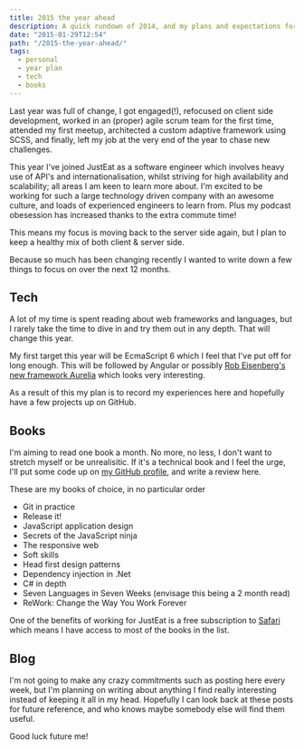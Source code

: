 ```yaml
---
title: 2015 the year ahead
description: A quick rundown of 2014, and my plans and expectations for 2015
date: "2015-01-29T12:54"
path: "/2015-the-year-ahead/"
tags:
  - personal
  - year plan
  - tech
  - books
---
```


Last year was full of change, I got engaged(!), refocused on client side development, worked in an (proper) agile scrum team for the first time, attended my first meetup, architected a custom adaptive framework using SCSS, and finally, left my job at the very end of the year to chase new challenges.

This year I've joined JustEat as a software engineer which involves heavy use of API's and internationalisation, whilst striving for high availability and scalability; all areas I am keen to learn more about. I'm excited to be working for such a large technology driven company with an awesome culture, and loads of experienced engineers to learn from. Plus my podcast obesession has increased thanks to the extra commute time!

This means my focus is moving back to the server side again, but I plan to keep a healthy mix of both client & server side.

Because so much has been changing recently I wanted to write down a few things to focus on over the next 12 months.


## Tech

A lot of my time is spent reading about web frameworks and languages, but I rarely take the time to dive in and try them out in any depth. That will change this year.

My first target this year will be EcmaScript 6 which I feel that I've put off for long enough. This will be followed by Angular or possibly [Rob Eisenberg's new framework Aurelia](http://aurelia.io/) which looks very interesting.

As a result of this my plan is to record my experiences here and hopefully have a few projects up on GitHub.


## Books

I'm aiming to read one book a month. No more, no less, I don't want to stretch myself or be unrealisitic. If it's a technical book and I feel the urge, I'll put some code up on [my GitHub profile](http://github.com/DJMelonz), and write a review here.

These are my books of choice, in no particular order

* Git in practice
* Release it!
* JavaScript application design
* Secrets of the JavaScript ninja
* The responsive web
* Soft skills
* Head first design patterns
* Dependency injection in .Net
* C# in depth
* Seven Languages in Seven Weeks (envisage this being a 2 month read)
* ReWork: Change the Way You Work Forever

One of the benefits of working for JustEat is a free subscription to [Safari](https://www.safaribooksonline.com/) which means I have access to most of the books in the list.

## Blog

I'm not going to make any crazy commitments such as posting here every week, but I'm planning on writing about anything I find really interesting instead of keeping it all in my head. Hopefully I can look back at these posts for future reference, and who knows maybe somebody else will find them useful.

Good luck future me!
